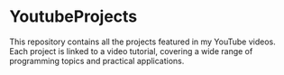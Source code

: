 # YoutubeProjects
This repository contains all the projects featured in my YouTube videos. Each project is linked to a video tutorial, covering a wide range of programming topics and practical applications.
